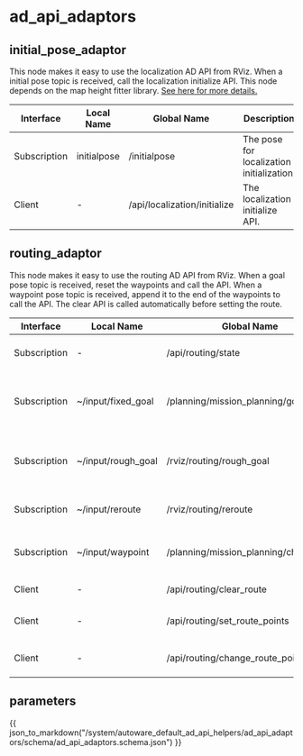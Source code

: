 # ad_api_adaptors

## initial_pose_adaptor

This node makes it easy to use the localization AD API from RViz.
When a initial pose topic is received, call the localization initialize API.
This node depends on the map height fitter library.
[See here for more details.](../../../map/autoware_map_height_fitter/README.md)

| Interface    | Local Name  | Global Name                  | Description                               |
| ------------ | ----------- | ---------------------------- | ----------------------------------------- |
| Subscription | initialpose | /initialpose                 | The pose for localization initialization. |
| Client       | -           | /api/localization/initialize | The localization initialize API.          |

## routing_adaptor

This node makes it easy to use the routing AD API from RViz.
When a goal pose topic is received, reset the waypoints and call the API.
When a waypoint pose topic is received, append it to the end of the waypoints to call the API.
The clear API is called automatically before setting the route.

| Interface    | Local Name         | Global Name                           | Description                                        |
| ------------ | ------------------ | ------------------------------------- | -------------------------------------------------- |
| Subscription | -                  | /api/routing/state                    | The state of the routing API.                      |
| Subscription | ~/input/fixed_goal | /planning/mission_planning/goal       | The goal pose of route. Disable goal modification. |
| Subscription | ~/input/rough_goal | /rviz/routing/rough_goal              | The goal pose of route. Enable goal modification.  |
| Subscription | ~/input/reroute    | /rviz/routing/reroute                 | The goal pose of reroute.                          |
| Subscription | ~/input/waypoint   | /planning/mission_planning/checkpoint | The waypoint pose of route.                        |
| Client       | -                  | /api/routing/clear_route              | The route clear API.                               |
| Client       | -                  | /api/routing/set_route_points         | The route points set API.                          |
| Client       | -                  | /api/routing/change_route_points      | The route points change API.                       |

## parameters

{{ json_to_markdown("/system/autoware_default_ad_api_helpers/ad_api_adaptors/schema/ad_api_adaptors.schema.json") }}
